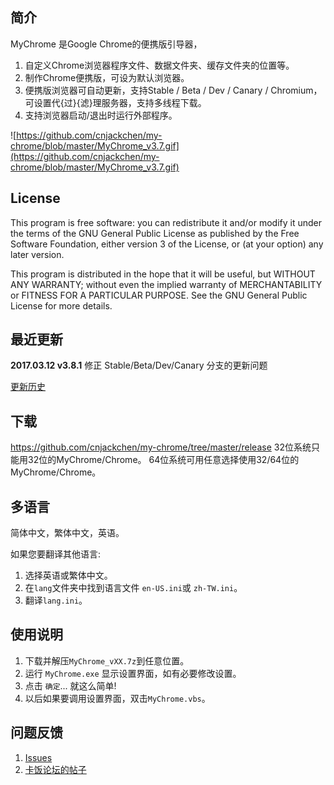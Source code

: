 ## 简介

MyChrome 是Google Chrome的便携版引导器，
1. 自定义Chrome浏览器程序文件、数据文件夹、缓存文件夹的位置等。
2. 制作Chrome便携版，可设为默认浏览器。
3. 便携版浏览器可自动更新，支持Stable / Beta / Dev / Canary / Chromium，可设置代{过}{滤}理服务器，支持多线程下载。
4. 支持浏览器启动/退出时运行外部程序。

![https://github.com/cnjackchen/my-chrome/blob/master/MyChrome_v3.7.gif](https://github.com/cnjackchen/my-chrome/blob/master/MyChrome_v3.7.gif)

## License

This program is free software: you can redistribute it and/or modify
it under the terms of the GNU General Public License as published by
the Free Software Foundation, either version 3 of the License, or
(at your option) any later version.

This program is distributed in the hope that it will be useful,
but WITHOUT ANY WARRANTY; without even the implied warranty of
MERCHANTABILITY or FITNESS FOR A PARTICULAR PURPOSE.  See the
GNU General Public License for more details.

## 最近更新
 **2017.03.12 v3.8.1**
修正 Stable/Beta/Dev/Canary 分支的更新问题

[更新历史](https://github.com/cnjackchen/my-chrome/wiki/History)

## 下载
https://github.com/cnjackchen/my-chrome/tree/master/release
32位系统只能用32位的MyChrome/Chrome。
64位系统可用任意选择使用32/64位的MyChrome/Chrome。

## 多语言
简体中文，繁体中文，英语。

如果您要翻译其他语言:
 1. 选择英语或繁体中文。
 2. 在`lang`文件夹中找到语言文件 `en-US.ini`或 `zh-TW.ini`。
 3. 翻译`lang.ini`。

## 使用说明
 1. 下载并解压`MyChrome_vXX.7z`到任意位置。
 2. 运行 `MyChrome.exe` 显示设置界面，如有必要修改设置。
 3. 点击 `确定`... 就这么简单!
 4. 以后如果要调用设置界面，双击`MyChrome.vbs`。

## 问题反馈
 1. [Issues](https://github.com/cnjackchen/my-chrome/issues)
 2. [卡饭论坛的帖子](http://bbs.kafan.cn/thread-1725205-1-1.html)
